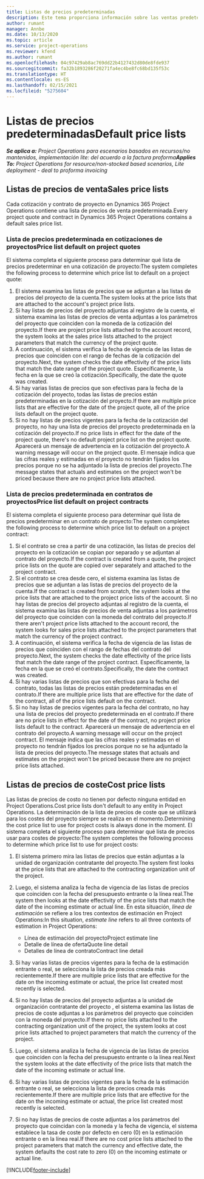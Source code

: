```yaml
---
title: Listas de precios predeterminadas
description: Este tema proporciona información sobre las ventas predeterminadas y listas de precio de costes en Project Operations.
author: rumant
manager: Annbe
ms.date: 10/13/2020
ms.topic: article
ms.service: project-operations
ms.reviewer: kfend
ms.author: rumant
ms.openlocfilehash: 04c97429ab8ac769dd22b4127432d80de8fde937
ms.sourcegitcommit: fa32b1893286f20271fa4ec4be8fc68bd135f53c
ms.translationtype: HT
ms.contentlocale: es-ES
ms.lasthandoff: 02/15/2021
ms.locfileid: "5275604"
---
```

# <a name="default-price-lists"></a><span data-ttu-id="6ab10-103">Listas de precios predeterminadas</span><span class="sxs-lookup"><span data-stu-id="6ab10-103">Default price lists</span></span>

<span data-ttu-id="6ab10-104">_**Se aplica a:** Project Operations para escenarios basados en recursos/no mantenidos, implementación lite: del acuerdo a la factura proforma_</span><span class="sxs-lookup"><span data-stu-id="6ab10-104">_**Applies To:** Project Operations for resource/non-stocked based scenarios, Lite deployment - deal to proforma invoicing_</span></span>

## <a name="sales-price-lists"></a><span data-ttu-id="6ab10-105">Listas de precios de venta</span><span class="sxs-lookup"><span data-stu-id="6ab10-105">Sales price lists</span></span>

<span data-ttu-id="6ab10-106">Cada cotización y contrato de proyecto en Dynamics 365 Project Operations contiene una lista de precios de venta predeterminada.</span><span class="sxs-lookup"><span data-stu-id="6ab10-106">Every project quote and contract in Dynamics 365 Project Operations contains a default sales price list.</span></span> 

### <a name="price-list-default-on-project-quotes"></a><span data-ttu-id="6ab10-107">Lista de precios predeterminada en cotizaciones de proyectos</span><span class="sxs-lookup"><span data-stu-id="6ab10-107">Price list default on project quotes</span></span>
<span data-ttu-id="6ab10-108">El sistema completa el siguiente proceso para determinar qué lista de precios predeterminar en una cotización de proyecto:</span><span class="sxs-lookup"><span data-stu-id="6ab10-108">The system completes the following process to determine which price list to default on a project quote:</span></span>

1. <span data-ttu-id="6ab10-109">El sistema examina las listas de precios que se adjuntan a las listas de precios del proyecto de la cuenta.</span><span class="sxs-lookup"><span data-stu-id="6ab10-109">The system looks at the price lists that are attached to the account's project price lists.</span></span> 
2. <span data-ttu-id="6ab10-110">Si hay listas de precios del proyecto adjuntas al registro de la cuenta, el sistema examina las listas de precios de venta adjuntas a los parámetros del proyecto que coinciden con la moneda de la cotización del proyecto.</span><span class="sxs-lookup"><span data-stu-id="6ab10-110">If there are project price lists attached to the account record, the system looks at the sales price lists attached to the project parameters that match the currency of the project quote.</span></span>
3. <span data-ttu-id="6ab10-111">A continuación, el sistema verifica la fecha de vigencia de las listas de precios que coinciden con el rango de fechas de la cotización del proyecto.</span><span class="sxs-lookup"><span data-stu-id="6ab10-111">Next, the system checks the date effectivity of the price lists that match the date range of the project quote.</span></span> <span data-ttu-id="6ab10-112">Específicamente, la fecha en la que se creó la cotización.</span><span class="sxs-lookup"><span data-stu-id="6ab10-112">Specifically, the date the quote was created.</span></span>
4. <span data-ttu-id="6ab10-113">Si hay varias listas de precios que son efectivas para la fecha de la cotización del proyecto, todas las listas de precios están predeterminadas en la cotización del proyecto.</span><span class="sxs-lookup"><span data-stu-id="6ab10-113">If there are multiple price lists that are effective for the date of the project quote, all of the price lists default on the project quote.</span></span>
5. <span data-ttu-id="6ab10-114">Si no hay listas de precios vigentes para la fecha de la cotización del proyecto, no hay una lista de precios del proyecto predeterminada en la cotización del proyecto.</span><span class="sxs-lookup"><span data-stu-id="6ab10-114">If no price lists in effect for the date of the project quote, there's no default project price list on the project quote.</span></span> <span data-ttu-id="6ab10-115">Aparecerá un mensaje de advertencia en la cotización del proyecto.</span><span class="sxs-lookup"><span data-stu-id="6ab10-115">A warning message will occur on the project quote.</span></span> <span data-ttu-id="6ab10-116">El mensaje indica que las cifras reales y estimadas en el proyecto no tendrán fijados los precios porque no se ha adjuntado la lista de precios del proyecto.</span><span class="sxs-lookup"><span data-stu-id="6ab10-116">The message states that actuals and estimates on the project won't be priced because there are no project price lists attached.</span></span>

### <a name="price-list-default-on-project-contracts"></a><span data-ttu-id="6ab10-117">Lista de precios predeterminada en contratos de proyectos</span><span class="sxs-lookup"><span data-stu-id="6ab10-117">Price list default on project contracts</span></span> 
<span data-ttu-id="6ab10-118">El sistema completa el siguiente proceso para determinar qué lista de precios predeterminar en un contrato de proyecto:</span><span class="sxs-lookup"><span data-stu-id="6ab10-118">The system completes the following process to determine which price list to default on a project contract:</span></span>

1. <span data-ttu-id="6ab10-119">Si el contrato se crea a partir de una cotización, las listas de precios del proyecto en la cotización se copian por separado y se adjuntan al contrato del proyecto.</span><span class="sxs-lookup"><span data-stu-id="6ab10-119">If the contract is created from a quote, the project price lists on the quote are copied over separately and attached to the project contract.</span></span>
2. <span data-ttu-id="6ab10-120">Si el contrato se crea desde cero, el sistema examina las listas de precios que se adjuntan a las listas de precios del proyecto de la cuenta.</span><span class="sxs-lookup"><span data-stu-id="6ab10-120">If the contract is created from scratch, the system looks at the price lists that are attached to the project price lists of the account.</span></span> <span data-ttu-id="6ab10-121">Si no hay listas de precios del proyecto adjuntas al registro de la cuenta, el sistema examina las listas de precios de venta adjuntas a los parámetros del proyecto que coinciden con la moneda del contrato del proyecto.</span><span class="sxs-lookup"><span data-stu-id="6ab10-121">If there aren't project price lists attached to the account record, the system looks for sales price lists attached to the project parameters that match the currency of the project contract.</span></span>
4. <span data-ttu-id="6ab10-122">A continuación, el sistema verifica la fecha de vigencia de las listas de precios que coinciden con el rango de fechas del contrato del proyecto.</span><span class="sxs-lookup"><span data-stu-id="6ab10-122">Next, the system checks the date effectivity of the price lists that match the date range of the project contract.</span></span> <span data-ttu-id="6ab10-123">Específicamente, la fecha en la que se creó el contrato.</span><span class="sxs-lookup"><span data-stu-id="6ab10-123">Specifically, the date the contract was created.</span></span>
5. <span data-ttu-id="6ab10-124">Si hay varias listas de precios que son efectivas para la fecha del contrato, todas las listas de precios están predeterminadas en el contrato.</span><span class="sxs-lookup"><span data-stu-id="6ab10-124">If there are multiple price lists that are effective for the date of the contract, all of the price lists default on the contract.</span></span>
6. <span data-ttu-id="6ab10-125">Si no hay listas de precios vigentes para la fecha del contrato, no hay una lista de precios del proyecto predeterminada en el contrato.</span><span class="sxs-lookup"><span data-stu-id="6ab10-125">If there are no price lists in effect for the date of the contract, no project price lists default to the contract.</span></span> <span data-ttu-id="6ab10-126">Aparecerá un mensaje de advertencia en el contrato del proyecto.</span><span class="sxs-lookup"><span data-stu-id="6ab10-126">A warning message will occur on the project contract.</span></span> <span data-ttu-id="6ab10-127">El mensaje indica que las cifras reales y estimadas en el proyecto no tendrán fijados los precios porque no se ha adjuntado la lista de precios del proyecto.</span><span class="sxs-lookup"><span data-stu-id="6ab10-127">The message states that actuals and estimates on the project won't be priced because there are no project price lists attached.</span></span>

## <a name="cost-price-lists"></a><span data-ttu-id="6ab10-128">Listas de precios de coste</span><span class="sxs-lookup"><span data-stu-id="6ab10-128">Cost price lists</span></span>

<span data-ttu-id="6ab10-129">Las listas de precios de costo no tienen por defecto ninguna entidad en Project Operations.</span><span class="sxs-lookup"><span data-stu-id="6ab10-129">Cost price lists don't default to any entity in Project Operations.</span></span> <span data-ttu-id="6ab10-130">La determinación de la lista de precios de coste que se utilizará para los costes del proyecto siempre se realiza en el momento.</span><span class="sxs-lookup"><span data-stu-id="6ab10-130">Determining the cost price list to use for project costs is always done in the moment.</span></span> <span data-ttu-id="6ab10-131">El sistema completa el siguiente proceso para determinar qué lista de precios usar para costes de proyecto:</span><span class="sxs-lookup"><span data-stu-id="6ab10-131">The system completes the following process to determine which price list to use for project costs:</span></span>

1. <span data-ttu-id="6ab10-132">El sistema primero mira las listas de precios que están adjuntas a la unidad de organización contratante del proyecto.</span><span class="sxs-lookup"><span data-stu-id="6ab10-132">The system first looks at the price lists that are attached to the contracting organization unit of the project.</span></span>
2. <span data-ttu-id="6ab10-133">Luego, el sistema analiza la fecha de vigencia de las listas de precios que coinciden con la fecha del presupuesto entrante o la línea real.</span><span class="sxs-lookup"><span data-stu-id="6ab10-133">The system then looks at the date effectivity of the price lists that match the date of the incoming estimate or actual line.</span></span> <span data-ttu-id="6ab10-134">En esta situación, *línea de estimación* se refiere a los tres contextos de estimación en Project Operations:</span><span class="sxs-lookup"><span data-stu-id="6ab10-134">In this situation, *estimate line* refers to all three contexts of estimation in Project Operations:</span></span>

    - <span data-ttu-id="6ab10-135">Línea de estimación del proyecto</span><span class="sxs-lookup"><span data-stu-id="6ab10-135">Project estimate line</span></span>
    - <span data-ttu-id="6ab10-136">Detalle de línea de oferta</span><span class="sxs-lookup"><span data-stu-id="6ab10-136">Quote line detail</span></span>
    - <span data-ttu-id="6ab10-137">Detalles de línea de contrato</span><span class="sxs-lookup"><span data-stu-id="6ab10-137">Contract line detail</span></span>
  
3. <span data-ttu-id="6ab10-138">Si hay varias listas de precios vigentes para la fecha de la estimación entrante o real, se selecciona la lista de precios creada más recientemente.</span><span class="sxs-lookup"><span data-stu-id="6ab10-138">If there are multiple price lists that are effective for the date on the incoming estimate or actual, the price list created most recently is selected.</span></span>
4. <span data-ttu-id="6ab10-139">Si no hay listas de precios del proyecto adjuntas a la unidad de organización contratante del proyecto , el sistema examina las listas de precios de coste adjuntas a los parámetros del proyecto que coinciden con la moneda del proyecto.</span><span class="sxs-lookup"><span data-stu-id="6ab10-139">If there no price lists attached to the contracting organization unit of the project, the system looks at cost price lists attached to project parameters that match the currency of the project.</span></span>
5. <span data-ttu-id="6ab10-140">Luego, el sistema analiza la fecha de vigencia de las listas de precios que coinciden con la fecha del presupuesto entrante o la línea real.</span><span class="sxs-lookup"><span data-stu-id="6ab10-140">Next the system looks at the date effectivity of the price lists that match the date of the incoming estimate or actual line.</span></span> 
6. <span data-ttu-id="6ab10-141">Si hay varias listas de precios vigentes para la fecha de la estimación entrante o real, se selecciona la lista de precios creada más recientemente.</span><span class="sxs-lookup"><span data-stu-id="6ab10-141">If there are multiple price lists that are effective for the date on the incoming estimate or actual, the price list created most recently is selected.</span></span>
7. <span data-ttu-id="6ab10-142">Si no hay listas de precios de coste adjuntas a los parámetros del proyecto que coincidan con la moneda y la fecha de vigencia, el sistema establece la tasa de coste por defecto en cero (0) en la estimación entrante o en la línea real.</span><span class="sxs-lookup"><span data-stu-id="6ab10-142">If there are no cost price lists attached to the project parameters that match the currency and effective date, the system defaults the cost rate to zero (0) on the incoming estimate or actual line.</span></span>


[!INCLUDE[footer-include](../includes/footer-banner.md)]
